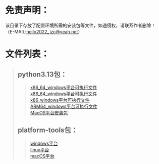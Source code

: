 # 免责声明：
  该目录下存放了配置环境所需的安装包等文件，如遇侵权，请联系作者删除！（E-MAIL:hello2022_jzc@yeah.net）  

# 文件列表：
  >## python3.13包：
  >>[x86_64_windows平台可执行文件](/annex/python-3.13.0-amd64.exe)  
  >><a href="/annex/python-3.13.0-amd64.exe">x86_64_windows平台可执行文件</a><br>
  >>[x86_windows平台可执行文件](/annex/python-3.13.0.exe)  
  >>[ARM64_windows平台可执行文件](/annex/python-3.13.0-arm64.exe)  
  >>[MacOS平台安装包](/annex/python3.13.0-macos11.pkg)  
  >## platform-tools包：
  >>[windows平台](/annex/platform-tools-latest-windows.zip)  
  >>[linux平台](/annex/platform-tools-latest-linux.zip)  
  >>[macOS平台](/annex/platform-tools-latest-darwin.zip)  
